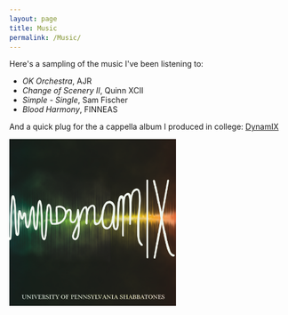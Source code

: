 ```yaml
---
layout: page
title: Music
permalink: /Music/
---
```

Here's a sampling of the music I've been listening to:
- *OK Orchestra*, AJR
- *Change of Scenery II*, Quinn XCII
- *Simple - Single*, Sam Fischer
- *Blood Harmony*, FINNEAS

And a quick plug for the a cappella album I produced in college: [DynamIX](https://open.spotify.com/album/1I6PeHr9GHensKAAa79PgG)  
  
<img src="/images/DynamIX_album_art.png" alt="" width="300" align="left"/>
